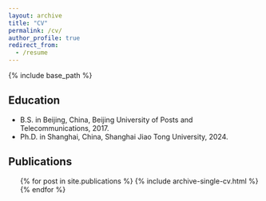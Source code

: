 ```yaml
---
layout: archive
title: "CV"
permalink: /cv/
author_profile: true
redirect_from:
  - /resume
---
```


{% include base_path %}

Education
----------------
* B.S. in Beijing, China, Beijing University of Posts and Telecommunications, 2017.
* Ph.D. in Shanghai, China, Shanghai Jiao Tong University, 2024.


Publications
---------------
  <ul>{% for post in site.publications %}
    {% include archive-single-cv.html %}
  {% endfor %}</ul>
  
